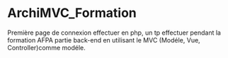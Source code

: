 # ArchiMVC_Formation

Première page de connexion effectuer en php, un tp effectuer pendant la formation AFPA partie back-end en utilisant le MVC (Modéle, Vue, Controller)comme modéle.
